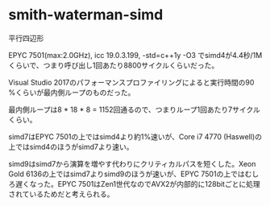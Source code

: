 # smith-waterman-simd
平行四辺形

EPYC 7501(max:2.0GHz), icc 19.0.3.199, -std=c++1y -O3 でsimd4が4.4秒/1Mくらいで、つまり呼び出し1回あたり8800サイクルくらいだった。

Visual Studio 2017のパフォーマンスプロファイリングによると実行時間の90 %くらいが最内側ループのものだった。

最内側ループは8 * 18 * 8 = 1152回通るので、つまりループ1回あたり7サイクルくらい。

simd7はEPYC 7501の上ではsimd4より約1%速いが、Core i7 4770 (Haswell)の上ではsimd4のほうがsimd7より速い。

simd9はsimd7から演算を増やす代わりにクリティカルパスを短くした。Xeon Gold 6136の上ではsimd7よりsimd9のほうが速いが、EPYC 7501の上ではむしろ遅くなった。EPYC 7501はZen1世代なのでAVX2が内部的に128bitごとに処理されているためだと考えられる。
